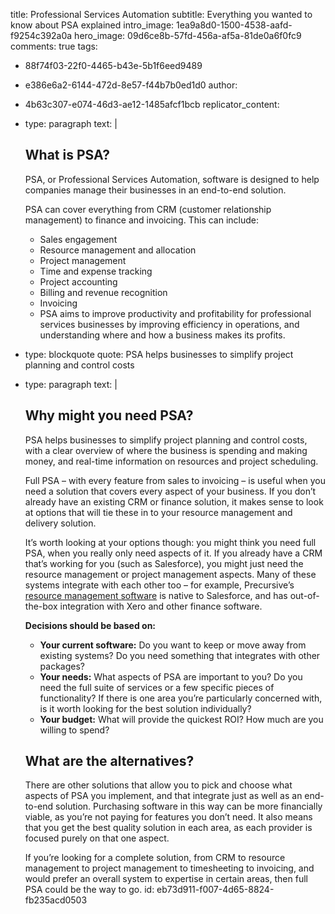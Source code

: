 title: Professional Services Automation
subtitle: Everything you wanted to know about PSA explained
intro_image: 1ea9a8d0-1500-4538-aafd-f9254c392a0a
hero_image: 09d6ce8b-57fd-456a-af5a-81de0a6f0fc9
comments: true
tags:
  - 88f74f03-22f0-4465-b43e-5b1f6eed9489
  - e386e6a2-6144-472d-8e57-f44b7b0ed1d0
author:
  - 4b63c307-e074-46d3-ae12-1485afcf1bcb
replicator_content:
  - 
    type: paragraph
    text: |
      ## What is PSA?
      
      PSA, or Professional Services Automation, software is designed to help companies manage their businesses in an end-to-end solution.
      
      PSA can cover everything from CRM (customer relationship management) to finance and invoicing. This can include:
      
      - Sales engagement
      - Resource management and allocation
      - Project management
      - Time and expense tracking
      - Project accounting
      - Billing and revenue recognition
      - Invoicing
      - PSA aims to improve productivity and profitability for professional services businesses by improving efficiency in operations, and understanding where and how a business makes its profits.
  - 
    type: blockquote
    quote: PSA helps businesses to simplify project planning and control costs
  - 
    type: paragraph
    text: |
      ## Why might you need PSA?
      
      PSA helps businesses to simplify project planning and control costs, with a clear overview of where the business is spending and making money, and real-time information on resources and project scheduling.
      
      Full PSA – with every feature from sales to invoicing – is useful when you need a solution that covers every aspect of your business. If you don’t already have an existing CRM or finance solution, it makes sense to look at options that will tie these in to your resource management and delivery solution.
      
      It’s worth looking at your options though: you might think you need full PSA, when you really only need aspects of it. If you already have a CRM that’s working for you (such as Salesforce), you might just need the resource management or project management aspects. Many of these systems integrate with each other too – for example, Precursive’s [resource management software](http://www.precursive.co.uk/resource-management-software/) is native to Salesforce, and has out-of-the-box integration with Xero and other finance software.
      
      **Decisions should be based on:**
      
      - **Your current software:** Do you want to keep or move away from existing systems? Do you need something that integrates with other packages?
      - **Your needs:** What aspects of PSA are important to you? Do you need the full suite of services or a few specific pieces of functionality? If there is one area you’re particularly concerned with, is it worth looking for the best solution individually?
      - **Your budget:** What will provide the quickest ROI? How much are you willing to spend?
      
      ## What are the alternatives?
      
      There are other solutions that allow you to pick and choose what aspects of PSA you implement, and that integrate just as well as an end-to-end solution. Purchasing software in this way can be more financially viable, as you’re not paying for features you don’t need. It also means that you get the best quality solution in each area, as each provider is focused purely on that one aspect.
      
      If you’re looking for a complete solution, from CRM to resource management to project management to timesheeting to invoicing, and would prefer an overall system to expertise in certain areas, then full PSA could be the way to go.
id: eb73d911-f007-4d65-8824-fb235acd0503
